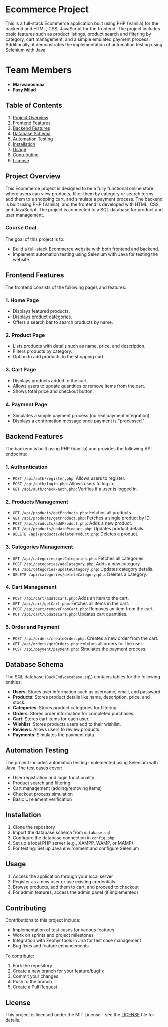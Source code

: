 # Ecommerce Project

This is a full-stack Ecommerce application built using PHP (Vanilla) for the backend and HTML, CSS, JavaScript for the frontend. The project includes basic features such as product listings, product search and filtering by category, cart management, and a simple emulated payment process. Additionally, it demonstrates the implementation of automation testing using Selenium with Java.

# Team Members

- **Marwanosmaa**
- **Fasy Milad**

## Table of Contents

1. [Project Overview](#project-overview)
2. [Frontend Features](#frontend-features)
3. [Backend Features](#backend-features)
4. [Database Schema](#database-schema)
5. [Automation Testing](#automation-testing)
6. [Installation](#installation)
7. [Usage](#usage)
8. [Contributing](#contributing)
9. [License](#license)

## Project Overview

This Ecommerce project is designed to be a fully functional online store where users can view products, filter them by category or search terms, add them to a shopping cart, and simulate a payment process. The backend is built using PHP (Vanilla), and the frontend is developed with HTML, CSS, and JavaScript. The project is connected to a SQL database for product and user management.

### Course Goal

The goal of this project is to:
- Build a full-stack Ecommerce website with both frontend and backend.
- Implement automation testing using Selenium with Java for testing the website.

## Frontend Features

The frontend consists of the following pages and features:

### 1. Home Page
- Displays featured products.
- Displays product categories.
- Offers a search bar to search products by name.

### 2. Product Page
- Lists products with details such as name, price, and description.
- Filters products by category.
- Option to add products to the shopping cart.

### 3. Cart Page
- Displays products added to the cart.
- Allows users to update quantities or remove items from the cart.
- Shows total price and checkout button.

### 4. Payment Page
- Simulates a simple payment process (no real payment integration).
- Displays a confirmation message once payment is "processed."

## Backend Features

The backend is built using PHP (Vanilla) and provides the following API endpoints:

### 1. Authentication
- `POST /api/auth/register.php`: Allows users to register.
- `POST /api/auth/login.php`: Allows users to log in.
- `GET /api/auth/check-auth.php`: Verifies if a user is logged in.

### 2. Products Management
- `GET /api/products/getProducts.php`: Fetches all products.
- `GET /api/products/getProduct.php`: Fetches a single product by ID.
- `POST /api/products/addProduct.php`: Adds a new product.
- `PUT /api/products/updateProduct.php`: Updates product details.
- `DELETE /api/products/deleteProduct.php`: Deletes a product.

### 3. Categories Management
- `GET /api/categories/getCategories.php`: Fetches all categories.
- `POST /api/categories/addCategory.php`: Adds a new category.
- `PUT /api/categories/updateCategory.php`: Updates category details.
- `DELETE /api/categories/deleteCategory.php`: Deletes a category.

### 4. Cart Management
- `POST /api/cart/addToCart.php`: Adds an item to the cart.
- `GET /api/cart/getCart.php`: Fetches all items in the cart.
- `POST /api/cart/removeFromCart.php`: Removes an item from the cart.
- `PUT /api/cart/updateCart.php`: Updates cart quantities.

### 5. Order and Payment
- `POST /api/orders/createOrder.php`: Creates a new order from the cart.
- `GET /api/orders/getOrders.php`: Fetches all orders for the user.
- `POST /api/payment/payment.php`: Simulates the payment process.

## Database Schema

The SQL database (`BackEnd\database.sql`) contains tables for the following entities:

- **Users**: Stores user information such as username, email, and password.
- **Products**: Stores product details like name, description, price, and stock.
- **Categories**: Stores product categories for filtering.
- **Orders**: Stores order information for completed purchases.
- **Cart**: Stores cart items for each user.
- **Wishlist**: Stores products users add to their wishlist.
- **Reviews**: Allows users to review products.
- **Payments**: Simulates the payment data.

## Automation Testing

The project includes automation testing implemented using Selenium with Java. The test cases cover:
- User registration and login functionality
- Product search and filtering
- Cart management (adding/removing items)
- Checkout process simulation
- Basic UI element verification

## Installation

1. Clone the repository
2. Import the database schema from `database.sql`
3. Configure the database connection in `config.php`
4. Set up a local PHP server (e.g., XAMPP, WAMP, or MAMP)
5. For testing: Set up Java environment and configure Selenium

## Usage

1. Access the application through your local server
2. Register as a new user or use existing credentials
3. Browse products, add them to cart, and proceed to checkout
4. For admin features, access the admin panel (if implemented)

## Contributing

Contributions to this project include:
- Implementation of test cases for various features
- Work on sprints and project milestones
- Integration with Zephyr tools in Jira for test case management
- Bug fixes and feature enhancements

To contribute:
1. Fork the repository
2. Create a new branch for your feature/bugfix
3. Commit your changes
4. Push to the branch
5. Create a Pull Request

## License

This project is licensed under the MIT License - see the [LICENSE](LICENSE) file for details.
